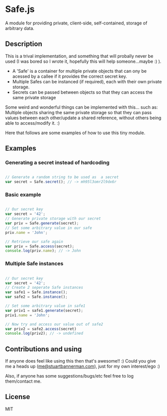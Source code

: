 # Safe.js

A module for providing private, client-side, self-contained, storage of arbitrary data.

## Description

This is a trival implementation, and something that will probally never be used (I was bored so I wrote it, hopefully this will help someone...maybe :) ).

+ A 'Safe' is a container for multiple private objects that can ony be acessed by a callee if it provides the correct secret key.
+ Multiple Safes can be instanced (if required), each with their own private storage.
+ Secrets can be passed between objects so that they can access the same private storage


Some weird and wonderful things can be implemented with this... such as: 
Multiple objects sharing the same private storage so that they can pass values between each other/update a shared reference, without others being able to access/modify it. :)

Here that follows are some examples of how to use this tiny module.

## Examples

### Generating a secret instead of hardcoding

```javascript

// Generate a random string to be used as  a secret
var secret = Safe.secret(); // -> mh95l3omr2l9dx6r

```

### Basic example

```javascript

// Our secret key
var secret = '42';
// Generate private storage with our secret
var priv = Safe.generate(secret);
// Set some arbitrary value in our safe
priv.name = 'John';

// Retrieve our safe again
var priv = Safe.access(secret);
console.log(priv.name); // -> John

```

### Multiple Safe instances

```javascript

// Our secret key
var secret = '42';
// Create 2 seperate Safe instances
var safe1 = Safe.instance();
var safe2 = Safe.instance();

// Set some arbitrary value in safe1
var priv1 = safe1.generate(secret);
priv1.name = 'John';

// Now try and access our value out of safe2
var priv2 = safe2.access(secret)
console.log(priv2); // -> undefined

```

## Contributions and using

If anyone does feel like using this then that's awesome!! :) Could you give me a heads up (me@stuartbannerman.com), just for my own interest/ego :)

Also, if anyone has some suggestions/bugs/etc feel free to log them/contact me.

## License

MIT